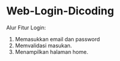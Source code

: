 # Web-Login-Dicoding
Alur Fitur Login:
1. Memasukkan email dan password
2. Memvalidasi masukan.
3. Menampilkan halaman home.
